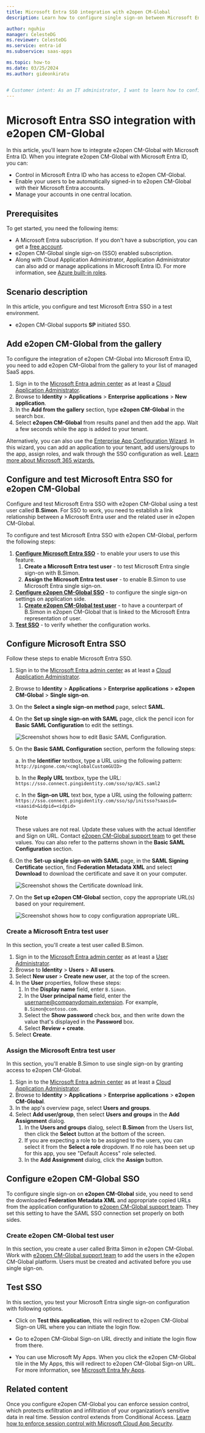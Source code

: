 ```yaml
---
title: Microsoft Entra SSO integration with e2open CM-Global
description: Learn how to configure single sign-on between Microsoft Entra ID and e2open CM-Global.

author: nguhiu
manager: CelesteDG
ms.reviewer: CelesteDG
ms.service: entra-id
ms.subservice: saas-apps

ms.topic: how-to
ms.date: 03/25/2024
ms.author: gideonkiratu


# Customer intent: As an IT administrator, I want to learn how to configure single sign-on between Microsoft Entra ID and e2open CM-Global so that I can control who has access to e2open CM-Global, enable automatic sign-in with Microsoft Entra accounts, and manage my accounts in one central location.
---
```


# Microsoft Entra SSO integration with e2open CM-Global

In this article,  you'll learn how to integrate e2open CM-Global with Microsoft Entra ID. When you integrate e2open CM-Global with Microsoft Entra ID, you can:

* Control in Microsoft Entra ID who has access to e2open CM-Global.
* Enable your users to be automatically signed-in to e2open CM-Global with their Microsoft Entra accounts.
* Manage your accounts in one central location.

## Prerequisites

To get started, you need the following items:

* A Microsoft Entra subscription. If you don't have a subscription, you can get a [free account](https://azure.microsoft.com/free/).
* e2open CM-Global single sign-on (SSO) enabled subscription.
* Along with Cloud Application Administrator, Application Administrator can also add or manage applications in Microsoft Entra ID.
For more information, see [Azure built-in roles](~/identity/role-based-access-control/permissions-reference.md).

## Scenario description

In this article,  you configure and test Microsoft Entra SSO in a test environment.

* e2open CM-Global supports **SP** initiated SSO.

## Add e2open CM-Global from the gallery

To configure the integration of e2open CM-Global into Microsoft Entra ID, you need to add e2open CM-Global from the gallery to your list of managed SaaS apps.

1. Sign in to the [Microsoft Entra admin center](https://entra.microsoft.com) as at least a [Cloud Application Administrator](~/identity/role-based-access-control/permissions-reference.md#cloud-application-administrator).
1. Browse to **Identity** > **Applications** > **Enterprise applications** > **New application**.
1. In the **Add from the gallery** section, type **e2open CM-Global** in the search box.
1. Select **e2open CM-Global** from results panel and then add the app. Wait a few seconds while the app is added to your tenant.

 Alternatively, you can also use the [Enterprise App Configuration Wizard](https://portal.office.com/AdminPortal/home?Q=Docs#/azureadappintegration). In this wizard, you can add an application to your tenant, add users/groups to the app, assign roles, and walk through the SSO configuration as well. [Learn more about Microsoft 365 wizards.](/microsoft-365/admin/misc/azure-ad-setup-guides)

<a name='configure-and-test-azure-ad-sso-for-e2open-cm-global'></a>

## Configure and test Microsoft Entra SSO for e2open CM-Global

Configure and test Microsoft Entra SSO with e2open CM-Global using a test user called **B.Simon**. For SSO to work, you need to establish a link relationship between a Microsoft Entra user and the related user in e2open CM-Global.

To configure and test Microsoft Entra SSO with e2open CM-Global, perform the following steps:

1. **[Configure Microsoft Entra SSO](#configure-azure-ad-sso)** - to enable your users to use this feature.
    1. **Create a Microsoft Entra test user** - to test Microsoft Entra single sign-on with B.Simon.
    1. **Assign the Microsoft Entra test user** - to enable B.Simon to use Microsoft Entra single sign-on.
1. **[Configure e2open CM-Global SSO](#configure-e2open-cm-global-sso)** - to configure the single sign-on settings on application side.
    1. **[Create e2open CM-Global test user](#create-e2open-cm-global-test-user)** - to have a counterpart of B.Simon in e2open CM-Global that is linked to the Microsoft Entra representation of user.
1. **[Test SSO](#test-sso)** - to verify whether the configuration works.

<a name='configure-azure-ad-sso'></a>

## Configure Microsoft Entra SSO

Follow these steps to enable Microsoft Entra SSO.

1. Sign in to the [Microsoft Entra admin center](https://entra.microsoft.com) as at least a [Cloud Application Administrator](~/identity/role-based-access-control/permissions-reference.md#cloud-application-administrator).
1. Browse to **Identity** > **Applications** > **Enterprise applications** > **e2open CM-Global** > **Single sign-on**.
1. On the **Select a single sign-on method** page, select **SAML**.
1. On the **Set up single sign-on with SAML** page, click the pencil icon for **Basic SAML Configuration** to edit the settings.

    ![Screenshot shows how to edit Basic SAML Configuration.](common/edit-urls.png "Basic Configuration")

1. On the **Basic SAML Configuration** section, perform the following steps:

    a. In the **Identifier** textbox, type a URL using the following pattern:
    `http://pingone.com/<cmglobalCustomGUID>`

    b. In the **Reply URL** textbox, type the URL:
    `https://sso.connect.pingidentity.com/sso/sp/ACS.saml2`

    c. In the **Sign-on URL** text box, type a URL using the following pattern:
    `https://sso.connect.pingidentity.com/sso/sp/initsso?saasid=<saasid>&idpid=<idpid>`

    > [!Note]
    > These values are not real. Update these values with the actual Identifier and Sign on URL. Contact [e2open CM-Global support team](mailto:customersupport@e2open.com) to get these values. You can also refer to the patterns shown in the **Basic SAML Configuration** section.

1. On the **Set-up single sign-on with SAML** page, in the **SAML Signing Certificate** section,  find **Federation Metadata XML** and select **Download** to download the certificate and save it on your computer.

    ![Screenshot shows the Certificate download link.](common/metadataxml.png "Certificate")

1. On the **Set up e2open CM-Global** section, copy the appropriate URL(s) based on your requirement.

	![Screenshot shows how to copy configuration appropriate URL.](common/copy-configuration-urls.png "Attributes")  

<a name='create-an-azure-ad-test-user'></a>

### Create a Microsoft Entra test user

In this section, you'll create a test user called B.Simon.

1. Sign in to the [Microsoft Entra admin center](https://entra.microsoft.com) as at least a [User Administrator](~/identity/role-based-access-control/permissions-reference.md#user-administrator).
1. Browse to **Identity** > **Users** > **All users**.
1. Select **New user** > **Create new user**, at the top of the screen.
1. In the **User** properties, follow these steps:
   1. In the **Display name** field, enter `B.Simon`.  
   1. In the **User principal name** field, enter the username@companydomain.extension. For example, `B.Simon@contoso.com`.
   1. Select the **Show password** check box, and then write down the value that's displayed in the **Password** box.
   1. Select **Review + create**.
1. Select **Create**.

<a name='assign-the-azure-ad-test-user'></a>

### Assign the Microsoft Entra test user

In this section, you'll enable B.Simon to use single sign-on by granting access to e2open CM-Global.

1. Sign in to the [Microsoft Entra admin center](https://entra.microsoft.com) as at least a [Cloud Application Administrator](~/identity/role-based-access-control/permissions-reference.md#cloud-application-administrator).
1. Browse to **Identity** > **Applications** > **Enterprise applications** > **e2open CM-Global**.
1. In the app's overview page, select **Users and groups**.
1. Select **Add user/group**, then select **Users and groups** in the **Add Assignment** dialog.
   1. In the **Users and groups** dialog, select **B.Simon** from the Users list, then click the **Select** button at the bottom of the screen.
   1. If you are expecting a role to be assigned to the users, you can select it from the **Select a role** dropdown. If no role has been set up for this app, you see "Default Access" role selected.
   1. In the **Add Assignment** dialog, click the **Assign** button.

## Configure e2open CM-Global SSO

To configure single sign-on on **e2open CM-Global** side, you need to send the downloaded **Federation Metadata XML** and appropriate copied URLs from the application configuration to [e2open CM-Global support team](mailto:customersupport@e2open.com). They set this setting to have the SAML SSO connection set properly on both sides.

### Create e2open CM-Global test user

In this section, you create a user called Britta Simon in e2open CM-Global. Work with [e2open CM-Global support team](mailto:customersupport@e2open.com) to add the users in the e2open CM-Global platform. Users must be created and activated before you use single sign-on.

## Test SSO 

In this section, you test your Microsoft Entra single sign-on configuration with following options. 

* Click on **Test this application**, this will redirect to e2open CM-Global Sign-on URL where you can initiate the login flow. 

* Go to e2open CM-Global Sign-on URL directly and initiate the login flow from there.

* You can use Microsoft My Apps. When you click the e2open CM-Global tile in the My Apps, this will redirect to e2open CM-Global Sign-on URL. For more information, see [Microsoft Entra My Apps](/azure/active-directory/manage-apps/end-user-experiences#azure-ad-my-apps).

## Related content

Once you configure e2open CM-Global you can enforce session control, which protects exfiltration and infiltration of your organization’s sensitive data in real time. Session control extends from Conditional Access. [Learn how to enforce session control with Microsoft Cloud App Security](/cloud-app-security/proxy-deployment-aad).
